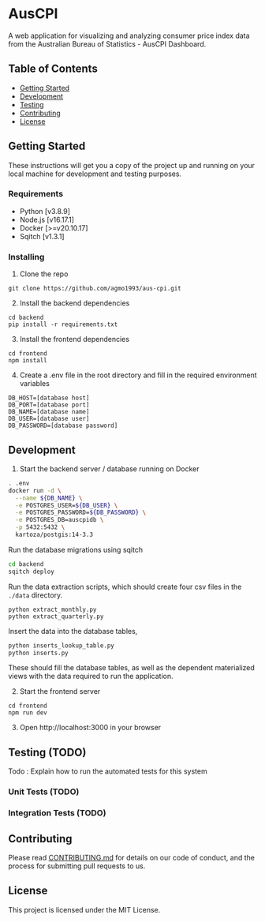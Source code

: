 # AusCPI

A web application for visualizing and analyzing consumer price index data from the Australian Bureau of Statistics - AusCPI Dashboard.

## Table of Contents

- [Getting Started](#getting-started)
- [Development](#development)
- [Testing](#testing)
- [Contributing](#contributing)
- [License](#license)

## Getting Started

These instructions will get you a copy of the project up and running on your local machine for development and testing purposes.

### Requirements

- Python [v3.8.9]
- Node.js [v16.17.1]
- Docker [>=v20.10.17] 
- Sqitch [v1.3.1]

### Installing

1. Clone the repo

```
git clone https://github.com/agmo1993/aus-cpi.git
```

2. Install the backend dependencies

```
cd backend
pip install -r requirements.txt
```

3. Install the frontend dependencies

```
cd frontend
npm install
```

4. Create a .env file in the root directory and fill in the required environment variables

```
DB_HOST=[database host]
DB_PORT=[database port]
DB_NAME=[database name]
DB_USER=[database user]
DB_PASSWORD=[database password]
```


## Development

1. Start the backend server / database running on Docker

```sh
. .env
docker run -d \
  --name ${DB_NAME} \
  -e POSTGRES_USER=${DB_USER} \
  -e POSTGRES_PASSWORD=${DB_PASSWORD} \
  -e POSTGRES_DB=auscpidb \
  -p 5432:5432 \
  kartoza/postgis:14-3.3
```

Run the database migrations using sqitch

```sh
cd backend
sqitch deploy
```

Run the data extraction scripts, which should create four csv files in the `./data` directory.

```
python extract_monthly.py
python extract_quarterly.py
```

Insert the data into the database tables,

```sh
python inserts_lookup_table.py
python inserts.py
```

These should fill the database tables, as well as the dependent materialized views with the data required to run
the application. 

2. Start the frontend server

```
cd frontend
npm run dev
```

3. Open http://localhost:3000 in your browser

## Testing (TODO)

Todo : Explain how to run the automated tests for this system

### Unit Tests (TODO)

### Integration Tests (TODO)

## Contributing

Please read [CONTRIBUTING.md](CONTRIBUTING.md) for details on our code of conduct, and the process for submitting pull requests to us.

## License

This project is licensed under the MIT License.


